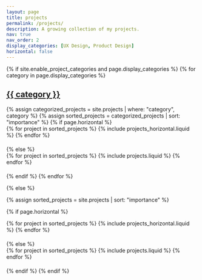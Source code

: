 ```yaml
---
layout: page
title: projects
permalink: /projects/
description: A growing collection of my projects.
nav: true
nav_order: 2
display_categories: [UX Design, Product Design]
horizontal: false
---
```


<!-- 在文件开头添加样式 -->
<style>
.card-title {
    font-size: 1.2rem !important;  /* 使用 !important 确保样式被应用 */
}

.card {
    margin-bottom: 20px; /* 增加卡片之间的垂直间距 */
}

.row {
    display: flex;
    flex-wrap: wrap; /* 确保卡片在行中正确换行 */
    margin-bottom: 20px; /* 增加行之间的间距 */
}
</style>

<!-- pages/projects.md -->
<div class="projects">
{% if site.enable_project_categories and page.display_categories %}
  <!-- Display categorized projects -->
  {% for category in page.display_categories %}
  <a id="{{ category }}" href=".#{{ category }}">
    <h2 class="category">{{ category }}</h2>
  </a>
  {% assign categorized_projects = site.projects | where: "category", category %}
  {% assign sorted_projects = categorized_projects | sort: "importance" %}
  <!-- Generate cards for each project -->
  {% if page.horizontal %}
  <div class="container">
    <div class="row row-cols-1 row-cols-md-2">
    {% for project in sorted_projects %}
      {% include projects_horizontal.liquid %}
    {% endfor %}
    </div>
  </div>
  {% else %}
  <div class="row row-cols-1 row-cols-md-3">
    {% for project in sorted_projects %}
      {% include projects.liquid %}
    {% endfor %}
  </div>
  {% endif %}
  {% endfor %}

{% else %}

<!-- Display projects without categories -->

{% assign sorted_projects = site.projects | sort: "importance" %}

  <!-- Generate cards for each project -->

{% if page.horizontal %}

  <div class="container">
    <div class="row row-cols-1 row-cols-md-2">
    {% for project in sorted_projects %}
      {% include projects_horizontal.liquid %}
    {% endfor %}
    </div>
  </div>
  {% else %}
  <div class="row row-cols-1 row-cols-md-3">
    {% for project in sorted_projects %}
      {% include projects.liquid %}
    {% endfor %}
  </div>
  {% endif %}
{% endif %}
</div>
